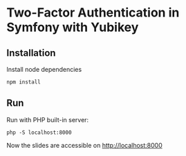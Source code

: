# Two-Factor Authentication in Symfony with Yubikey

## Installation

Install node dependencies

    npm install

## Run

Run with PHP built-in server:

    php -S localhost:8000

Now the slides are accessible on [http://localhost:8000](http://localhost:8000)
